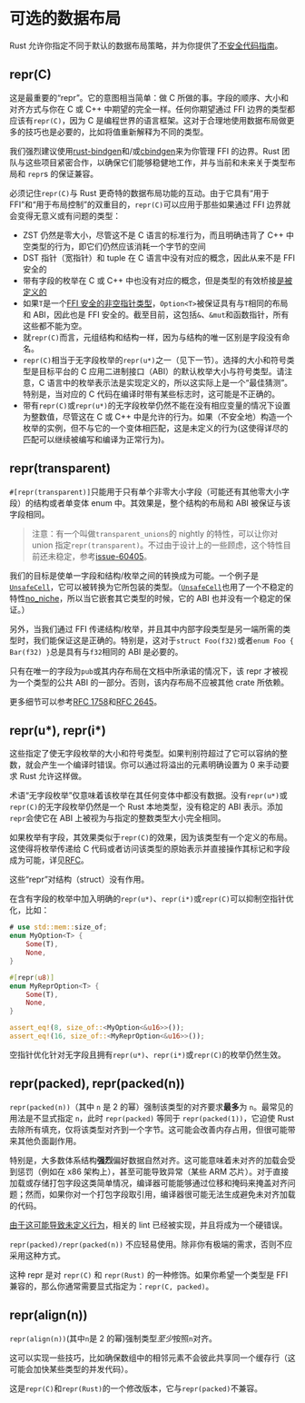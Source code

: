 # 可选的数据布局

Rust 允许你指定不同于默认的数据布局策略，并为你提供了[不安全代码指南](注意，它是**非**正式的)。

## repr(C)

这是最重要的“repr”。它的意图相当简单：做 C 所做的事。字段的顺序、大小和对齐方式与你在 C 或 C++ 中期望的完全一样。任何你期望通过 FFI 边界的类型都应该有`repr(C)`，因为 C 是编程世界的语言框架。这对于合理地使用数据布局做更多的技巧也是必要的，比如将值重新解释为不同的类型。

我们强烈建议使用[rust-bindgen]和/或[cbindgen]来为你管理 FFI 的边界。Rust 团队与这些项目紧密合作，以确保它们能够稳健地工作，并与当前和未来关于类型布局和 `repr`s 的保证兼容。

必须记住`repr(C)`与 Rust 更奇特的数据布局功能的互动。由于它具有“用于 FFI”和“用于布局控制”的双重目的，`repr(C)`可以应用于那些如果通过 FFI 边界就会变得无意义或有问题的类型：

- ZST 仍然是零大小，尽管这不是 C 语言的标准行为，而且明确违背了 C++ 中空类型的行为，即它们仍然应该消耗一个字节的空间
- DST 指针（宽指针）和 tuple 在 C 语言中没有对应的概念，因此从来不是 FFI 安全的
- 带有字段的枚举在 C 或 C++ 中也没有对应的概念，但是类型的有效桥接[是被定义的][really-tagged]
- 如果`T`是一个[FFI 安全的非空指针类型](ffi.html#空指针优化)，`Option<T>`被保证具有与`T`相同的布局和 ABI，因此也是 FFI 安全的。截至目前，这包括`&`、`&mut`和函数指针，所有这些都不能为空。
- 就`repr(C)`而言，元组结构和结构一样，因为与结构的唯一区别是字段没有命名。
- `repr(C)`相当于无字段枚举的`repr(u*)`之一（见下一节）。选择的大小和符号类型是目标平台的 C 应用二进制接口（ABI）的默认枚举大小与符号类型。请注意，C 语言中的枚举表示法是实现定义的，所以这实际上是一个“最佳猜测”。特别是，当对应的 C 代码在编译时带有某些标志时，这可能是不正确的。
- 带有`repr(C)`或`repr(u*)`的无字段枚举仍然不能在没有相应变量的情况下设置为整数值，尽管这在 C 或 C++ 中是允许的行为。如果（不安全地）构造一个枚举的实例，但不与它的一个变体相匹配，这是未定义的行为(这使得详尽的匹配可以继续被编写和编译为正常行为)。

## repr(transparent)

`#[repr(transparent)]`只能用于只有单个非零大小字段（可能还有其他零大小字段）的结构或者单变体 enum 中。其效果是，整个结构的布局和 ABI 被保证与该字段相同。

> 注意：有一个叫做`transparent_unions`的 nightly 的特性，可以让你对 union 指定`repr(transparent)`。不过由于设计上的一些顾虑，这个特性目前还未稳定，参考[issue-60405](issue-60405)。

我们的目标是使单一字段和结构/枚举之间的转换成为可能。一个例子是[`UnsafeCell`]，它可以被转换为它所包装的类型。（[`UnsafeCell`]也用了一个不稳定的特性[no_niche][no-niche-pull]，所以当它嵌套其它类型的时候，它的 ABI 也并没有一个稳定的保证。）

另外，当我们通过 FFI 传递结构/枚举，并且其中内部字段类型是另一端所需的类型时，我们能保证这是正确的。特别是，这对于`struct Foo(f32)`或者`enum Foo { Bar(f32) }`总是具有与`f32`相同的 ABI 是必要的。

只有在唯一的字段为`pub`或其内存布局在文档中所承诺的情况下，该 repr 才被视为一个类型的公共 ABI 的一部分。否则，该内存布局不应被其他 crate 所依赖。

更多细节可以参考[RFC 1758][rfc-transparent]和[RFC 2645][rfc-transparent-unions-enums]。

## repr(u*), repr(i*)

这些指定了使无字段枚举的大小和符号类型。如果判别符超过了它可以容纳的整数，就会产生一个编译时错误。你可以通过将溢出的元素明确设置为 0 来手动要求 Rust 允许这样做。

术语“无字段枚举”仅意味着该枚举在其任何变体中都没有数据。没有`repr(u*)`或`repr(C)`的无字段枚举仍然是一个 Rust 本地类型，没有稳定的 ABI 表示。添加`repr`会使它在 ABI 上被视为与指定的整数类型大小完全相同。

如果枚举有字段，其效果类似于`repr(C)`的效果，因为该类型有一个定义的布局。这使得将枚举传递给 C 代码或者访问该类型的原始表示并直接操作其标记和字段成为可能，详见[RFC][really-tagged]。

这些“repr”对结构（struct）没有作用。

在含有字段的枚举中加入明确的`repr(u*)`、`repr(i*)`或`repr(C)`可以抑制空指针优化，比如：

```rust
# use std::mem::size_of;
enum MyOption<T> {
    Some(T),
    None,
}

#[repr(u8)]
enum MyReprOption<T> {
    Some(T),
    None,
}

assert_eq!(8, size_of::<MyOption<&u16>>());
assert_eq!(16, size_of::<MyReprOption<&u16>>());
```

空指针优化针对无字段且拥有`repr(u*)`、`repr(i*)`或`repr(C)`的枚举仍然生效。

## repr(packed), repr(packed(n))

`repr(packed(n))`（其中 `n` 是 2 的幂）强制该类型的对齐要求**最多**为 `n`。最常见的用法是不显式指定 `n`，此时 `repr(packed)` 等同于 `repr(packed(1))`，它迫使 Rust 去除所有填充，仅将该类型对齐到一个字节。这可能会改善内存占用，但很可能带来其他负面副作用。

特别是，大多数体系结构**强烈**偏好数据自然对齐。这可能意味着未对齐的加载会受到惩罚（例如在 x86 架构上），甚至可能导致异常（某些 ARM 芯片）。对于直接加载或存储打包字段这类简单情况，编译器可能能够通过位移和掩码来掩盖对齐问题；然而，如果你对一个打包字段取引用，编译器很可能无法生成避免未对齐加载的代码。

[由于这可能导致未定义行为][ub loads]，相关的 lint 已经被实现，并且将成为一个硬错误。

`repr(packed)/repr(packed(n))` 不应轻易使用。除非你有极端的需求，否则不应采用这种方式。

这种 repr 是对 `repr(C)` 和 `repr(Rust)` 的一种修饰。如果你希望一个类型是 FFI 兼容的，那么你通常需要显式指定为：`repr(C, packed)`。

## repr(align(n))

`repr(align(n))`(其中`n`是 2 的幂)强制类型*至少*按照`n`对齐。

这可以实现一些技巧，比如确保数组中的相邻元素不会彼此共享同一个缓存行（这可能会加快某些类型的并发代码）。

这是`repr(C)`和`repr(Rust)`的一个修改版本，它与`repr(packed)`不兼容。

[不安全代码指南]: https://rust-lang.github.io/unsafe-code-guidelines/layout.html
[ub loads]: https://github.com/rust-lang/rust/issues/27060
[issue-60405]: https://github.com/rust-lang/rust/issues/60405
[`unsafecell`]: https://doc.rust-lang.org/std/cell/struct.UnsafeCell.html
[rfc-transparent]: https://github.com/rust-lang/rfcs/blob/master/text/1758-repr-transparent.md
[rfc-transparent-unions-enums]: https://rust-lang.github.io/rfcs/2645-transparent-unions.html
[really-tagged]: https://github.com/rust-lang/rfcs/blob/master/text/2195-really-tagged-unions.md
[rust-bindgen]: https://rust-lang.github.io/rust-bindgen/
[cbindgen]: https://github.com/eqrion/cbindgen
[no-niche-pull]: https://github.com/rust-lang/rust/pull/68491
